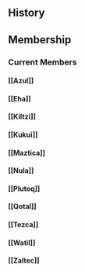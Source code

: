 ## History
## Membership
### Current Members
#### [[Azul]]
#### [[Eha]]
#### [[Kiltzi]]
#### [[Kukui]]
#### [[Maztica]]
#### [[Nula]]
#### [[Plutoq]]
#### [[Qotal]]
#### [[Tezca]]
#### [[Watil]]
#### [[Zaltec]]